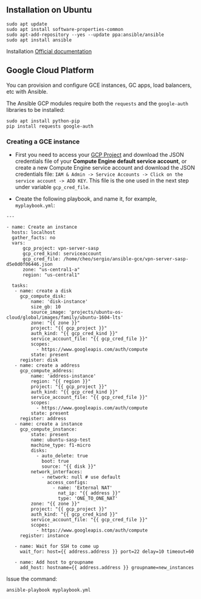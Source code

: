 ## Installation on Ubuntu

```
sudo apt update
sudo apt install software-properties-common
sudo apt-add-repository --yes --update ppa:ansible/ansible
sudo apt install ansible
```
Installation [Official documentation](https://docs.ansible.com/ansible/latest/installation_guide/intro_installation.html#installing-ansible-on-ubuntu)


## Google Cloud Platform
You can provision and configure GCE instances, GC apps, load balancers, etc with Ansible.

The Ansible GCP modules require both the `requests` and the `google-auth` libraries to be installed:

```
sudo apt install python-pip
pip install requests google-auth
```


### Creating a GCE instance

- First you need to access your [GCP Project](https://console.cloud.google.com) and download the JSON credentials file of your **Compute Engine default service account**, or create a new Compute Engine service account and download the JSON credentials file: `IAM & Admin -> Service Accounts -> Click on the service account -> ADD KEY`. This file is the one used in the next step under variable `gcp_cred_file`.

- Create the following playbook, and name it, for example, `myplaybook.yml`:

```
---

- name: Create an instance
  hosts: localhost
  gather_facts: no
  vars:
      gcp_project: vpn-server-sasp
      gcp_cred_kind: serviceaccount
      gcp_cred_file: /home/cheo/sergio/ansible-gce/vpn-server-sasp-d5e0d0f06446.json
      zone: "us-central1-a"
      region: "us-central1"

  tasks:
   - name: create a disk
     gcp_compute_disk:
         name: 'disk-instance'
         size_gb: 10
         source_image: 'projects/ubuntu-os-cloud/global/images/family/ubuntu-1604-lts'
         zone: "{{ zone }}"
         project: "{{ gcp_project }}"
         auth_kind: "{{ gcp_cred_kind }}"
         service_account_file: "{{ gcp_cred_file }}"
         scopes:
           - https://www.googleapis.com/auth/compute
         state: present
     register: disk
   - name: create a address
     gcp_compute_address:
         name: 'address-instance'
         region: "{{ region }}"
         project: "{{ gcp_project }}"
         auth_kind: "{{ gcp_cred_kind }}"
         service_account_file: "{{ gcp_cred_file }}"
         scopes:
           - https://www.googleapis.com/auth/compute
         state: present
     register: address
   - name: create a instance
     gcp_compute_instance:
         state: present
         name: ubuntu-sasp-test
         machine_type: f1-micro
         disks:
           - auto_delete: true
             boot: true
             source: "{{ disk }}"
         network_interfaces:
             - network: null # use default
               access_configs:
                 - name: 'External NAT'
                   nat_ip: "{{ address }}"
                   type: 'ONE_TO_ONE_NAT'
         zone: "{{ zone }}"
         project: "{{ gcp_project }}"
         auth_kind: "{{ gcp_cred_kind }}"
         service_account_file: "{{ gcp_cred_file }}"
         scopes:
           - https://www.googleapis.com/auth/compute
     register: instance

   - name: Wait for SSH to come up
     wait_for: host={{ address.address }} port=22 delay=10 timeout=60

   - name: Add host to groupname
     add_host: hostname={{ address.address }} groupname=new_instances
```

Issue the command:
```
ansible-playbook myplaybook.yml
```



